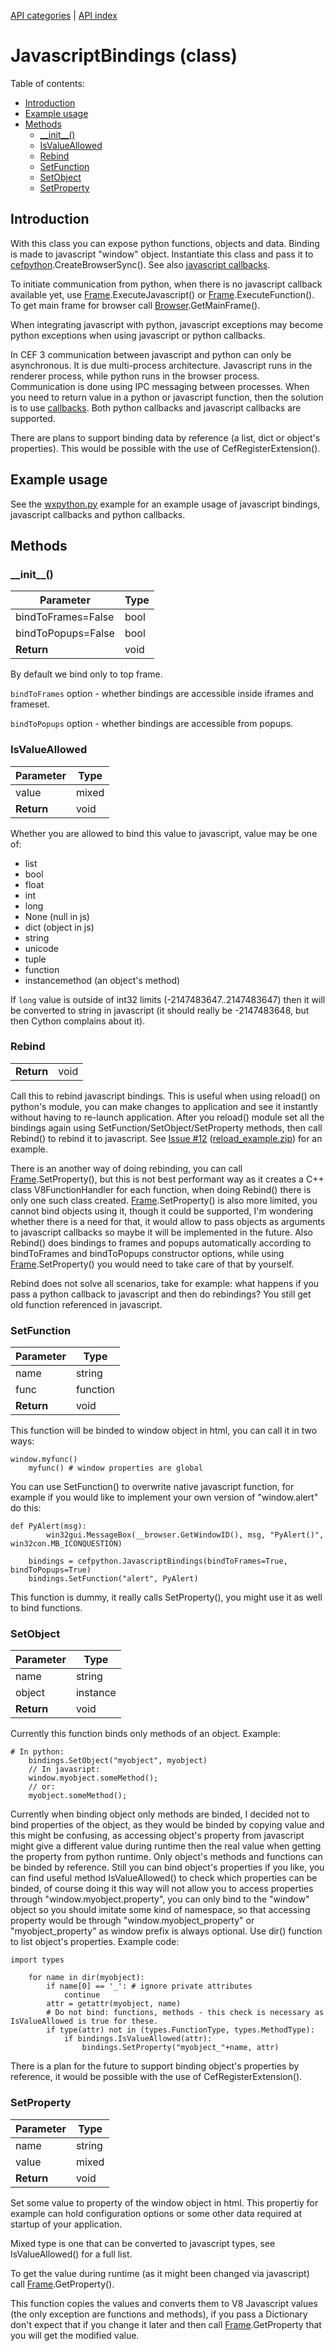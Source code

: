 [API categories](API-categories.md) | [API index](API-index.md)


# JavascriptBindings (class)


Table of contents:
* [Introduction](#introduction)
* [Example usage](#example-usage)
* [Methods](#methods)
  * [\_\_init\_\_()](#init)
  * [IsValueAllowed](#isvalueallowed)
  * [Rebind](#rebind)
  * [SetFunction](#setfunction)
  * [SetObject](#setobject)
  * [SetProperty](#setproperty)


## Introduction

With this class you can expose python functions, objects and data. Binding is made to javascript "window" object. Instantiate this class and pass it to [cefpython](cefpython.md).CreateBrowserSync(). See also [javascript callbacks](JavascriptCallback.md).

To initiate communication from python, when there is no javascript callback available yet, use [Frame](Frame.md).ExecuteJavascript() or [Frame](Frame.md).ExecuteFunction(). To get main frame for browser call [Browser](Browser.md).GetMainFrame().

When integrating javascript with python, javascript exceptions may become python exceptions when using javascript or python callbacks.

In CEF 3 communication between javascript and python can only be asynchronous. It is due multi-process architecture. Javascript runs in the renderer process, while python runs in the browser process. Communication is done using IPC messaging between processes. When you need to return value in a python or javascript function, then the solution is to use [callbacks](https://en.wikipedia.org/wiki/Callback_(computer_programming)). Both python callbacks and javascript callbacks are supported.

There are plans to support binding data by reference (a list, dict or object's properties). This would be possible with the use of CefRegisterExtension().


## Example usage

See the [wxpython.py](../blob/master/cefpython/cef3/windows/binaries_32bit/wxpython.py) example for an example usage of javascript bindings, javascript callbacks and python callbacks.



## Methods


### \_\_init\_\_()

| Parameter | Type |
| --- | --- |
| bindToFrames=False | bool |
| bindToPopups=False | bool |
| __Return__ | void |

By default we bind only to top frame.

`bindToFrames` option - whether bindings are accessible inside iframes and frameset.

`bindToPopups` option - whether bindings are accessible from popups.


### IsValueAllowed

| Parameter | Type |
| --- | --- |
| value | mixed |
| __Return__ | void |

Whether you are allowed to bind this value to javascript, value may be one of:

- list
- bool
- float
- int
- long
- None (null in js)
- dict (object in js)
- string
- unicode
- tuple
- function
- instancemethod (an object's method)

If `long` value is outside of int32 limits (-2147483647..2147483647) then it will be converted to string in javascript (it should really be -2147483648, but then Cython complains about it).


### Rebind

| | |
| --- | --- |
| __Return__ | void |

Call this to rebind javascript bindings. This is useful when using reload() on python's module, you can make changes to application and see it instantly without having to re-launch application. After you reload() module set all the bindings again using SetFunction/SetObject/SetProperty methods, then call Rebind() to rebind it to javascript. See [Issue #12](../issues/12) ([reload_example.zip](http://cefpython.googlecode.com/issues/attachment?aid=120013000&name=reload_example.zip&token=lq-FNXxmXyjmXwFMvwYPLIEW1PY%3A1347648551040)) for an example.

There is an another way of doing rebinding, you can call [Frame](Frame.md).SetProperty(), but this is not best performant way as it creates a C++ class V8FunctionHandler for each function, when doing Rebind() there is only one such class created. [Frame](Frame.md).SetProperty() is also more limited, you cannot bind objects using it, though it could be supported, I'm wondering whether there is a need for that, it would allow to pass objects as arguments to javascript callbacks so maybe it will be implemented in the future. Also Rebind() does bindings to frames and popups automatically according to bindToFrames and bindToPopups constructor options, while using [Frame](Frame.md).SetProperty() you would need to take care of that by yourself.

Rebind does not solve all scenarios, take for example: what happens if you pass a python callback to javascript and then do rebindings? You still get old function referenced in javascript.


### SetFunction

| Parameter | Type |
| --- | --- |
| name | string |
| func | function|method |
| __Return__ | void |

This function will be binded to window object in html, you can call it in two ways:

```
window.myfunc()
	myfunc() # window properties are global
```

You can use SetFunction() to overwrite native javascript function, for example if you would like to implement your own version of "window.alert" do this:

```
def PyAlert(msg):
		win32gui.MessageBox(__browser.GetWindowID(), msg, "PyAlert()", win32con.MB_ICONQUESTION)

	bindings = cefpython.JavascriptBindings(bindToFrames=True, bindToPopups=True)
	bindings.SetFunction("alert", PyAlert)
```

This function is dummy, it really calls SetProperty(), you might use it as well to bind functions.


### SetObject

| Parameter | Type |
| --- | --- |
| name | string |
| object | instance |
| __Return__ | void |

Currently this function binds only methods of an object. Example:

```
# In python:
	bindings.SetObject("myobject", myobject)
	// In javasript:
	window.myobject.someMethod();
	// or:
	myobject.someMethod();
```

Currently when binding object only methods are binded, I decided not to bind properties of the object, as they would be binded by copying value and this might be confusing, as accessing object's property from javascript might give a different value during runtime then the real value when getting the property from python runtime. Only object's methods and functions can be binded by reference. Still you can bind object's properties if you like, you can find useful method IsValueAllowed() to check which properties can be binded, of course doing it this way will not allow you to access properties through "window.myobject.property", you can only bind to the "window" object so you should imitate some kind of namespace, so that accessing property would be through "window.myobject_property" or "myobject_property" as window prefix is always optional. Use dir() function to list object's properties. Example code:

```
import types

	for name in dir(myobject):
		if name[0] == '_': # ignore private attributes
			continue
		attr = getattr(myobject, name)
		# Do not bind: functions, methods - this check is necessary as IsValueAllowed is true for these.
		if type(attr) not in (types.FunctionType, types.MethodType):
			if bindings.IsValueAllowed(attr):
				bindings.SetProperty("myobject_"+name, attr)
```

There is a plan for the future to support binding object's properties by reference, it would be possible with the use of CefRegisterExtension().


### SetProperty

| Parameter | Type |
| --- | --- |
| name | string |
| value | mixed |
| __Return__ | void |

Set some value to property of the window object in html. This propertiy  for example can hold configuration options or some other data required at startup of your application.

Mixed type is one that can be converted to javascript types, see IsValueAllowed() for a full list.

To get the value during runtime (as it might been changed via javascript) call [Frame](Frame.md).GetProperty().

This function copies the values and converts them to V8 Javascript values (the only exception are functions and methods), if you pass a Dictionary don't expect that if you change it later and then call [Frame](Frame.md).GetProperty that you will get the modified value.
